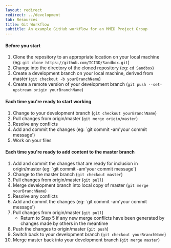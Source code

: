```yaml
---
layout: redirect
redirect: ../development
tab: Resources
title: Git Workflow
subtitle: An example GitHub workflow for an MMED Project Group
---
```


#### Before you start

1. Clone the repository to an appropriate location on your local machine (eg: `git clone https://github.com/ICI3D/Sandbox.git`)
1. Change into the directory of the cloned repository (eg: `cd Sandbox`)
1. Create a development branch on your local machine, derived from master (`git checkout -b yourBranchName`)
1. Create a remote version of your development branch (`git push --set-upstream origin yourBranchName`)

#### Each time you're ready to start working

1. Change to your development branch (`git checkout yourBranchName`)
1. Pull changes from origin/master (`git merge origin/master`)
1. Resolve any conflicts
1. Add and commit the changes (eg: `git commit -am'your commit message')
1. Work on your files

#### Each time you're ready to add content to the master branch

1. Add and commit the changes that are ready for inclusion in origin/master (eg: `git commit -am'your commit message')
1. Change to the master branch (`git checkout master`)
1. Pull changes from origin/master (`git pull`)
1. Merge development branch into local copy of master (`git merge yourBranchName`)
1. Resolve any conflicts
1. Add and commit the changes (eg: `git commit -am'your commit message')
1. Pull changes from origin/master (`git pull`)
    - Return to Step 5 if any new merge conflicts have been generated by changes made by others in the meantime
1. Push the changes to origin/master (`git push`)
1. Switch back to your development branch (`git checkout yourBranchName`)
1. Merge master back into your development branch (`git merge master`)
